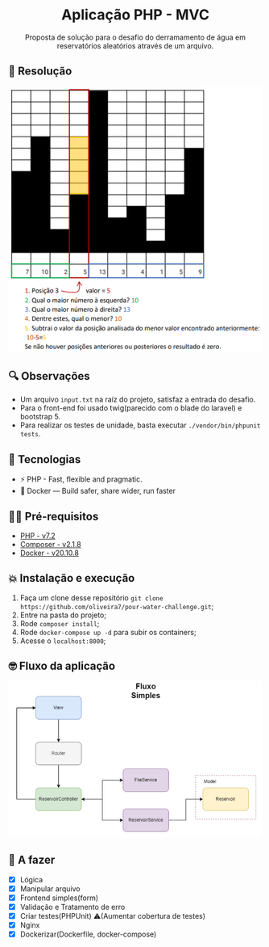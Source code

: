 <h1 align="center">
  Aplicação PHP - MVC
</h1>

<p align="center">Proposta de solução para o desafio do derramamento de água em reservatórios aleatórios através de um arquivo. 
</p>

## 🧠 Resolução 
<p align="center">
  <img  src="docs\logic.png">
</p>

## 🔍 Observações
- Um arquivo `input.txt` na raíz do projeto, satisfaz a entrada do desafio.
- Para o front-end foi usado twig(parecido com o blade do laravel) e bootstrap 5.
- Para realizar os testes de unidade, basta executar `./vendor/bin/phpunit tests`. 

## 👾 Tecnologias
- ⚡ PHP - Fast, flexible and pragmatic.
- 🐳 Docker — Build safer, share wider, run faster

## ✋🏻 Pré-requisitos

- [PHP - v7.2](https://www.php.net/downloads)
- [Composer - v2.1.8](https://getcomposer.org/download/)
- [Docker - v20.10.8](https://docs.docker.com/desktop/windows/install/)
## 💥 Instalação e execução

1. Faça um clone desse repositório `git clone https://github.com/oliveira7/pour-water-challenge.git`;
2. Entre na pasta do projeto;
3. Rode `composer install`; 
3. Rode `docker-compose up -d` para subir os containers;
4. Acesse o `localhost:8000`;

## 🤓 Fluxo da aplicação

<p align="center">
  <img src="docs\fluxo-simples.png">
</p>

## 👷 A fazer
- [x] Lógica
- [x] Manipular arquivo
- [x] Frontend simples(form)
- [x] Validação e Tratamento de erro
- [x] Criar testes(PHPUnit) ⚠️(Aumentar cobertura de testes) 
- [x] Nginx
- [x] Dockerizar(Dockerfile, docker-compose)
